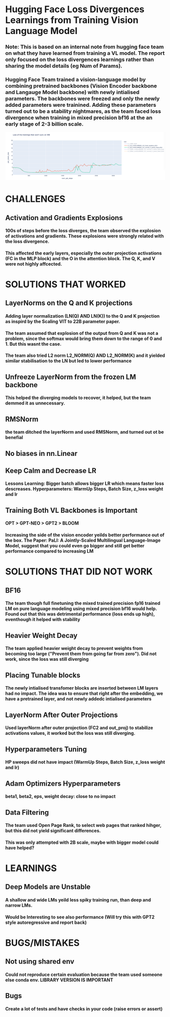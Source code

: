 # Hugging Face Loss Divergences Learnings from Training Vision Language Model

### Note: This is based on an internal note from hugging face team on what they have learned from training a VL model. The report only focused on the loss divergences learnings rather than sharing the model details (eg Num of Params).  

### Hugging Face Team trained a vision-language model by combining pretrained backbones (Vision Encoder backbone and  Langauge Model backbone) with newly intialised parameters. The backbones were freezed and only the newly added parameters were trainined. Adding these parameters turned out to be a stability nightmares, as the team faced loss divergence when training in mixed precision bf16 at the an early stage of 2-3 billion scale. 


![Alt text](../assets/hugging_face_loss_divergence.png)

# CHALLENGES

## Activation and Gradients Explosions 
#### 100s of steps before the loss diverges, the team observed the explosion of activations and gradients. These explosions were strongly related with the loss divergence. 
#### This affected the early layers, especially the outer projection activations (FC in the MLP block) and the O in the attention block. The Q, K, and V were not highly affcected. 

# SOLUTIONS THAT WORKED 

## LayerNorms on the Q and K projections
#### Adding layer normalization (LN(Q) AND LN(K)) to the Q and K projection as inspird by the Scaling VIT to 22B parameter paper. 
#### The team assumed that explosion of the output from Q and K was not a problem, since the softmax would bring them down to the range of 0 and 1. But this wasnt the case.
#### The team also tried L2 norm L2_NORM(Q) AND L2_NORM(K) and it yielded similar stabilisation to the LN but led to lower performance

## Unfreeze LayerNorm from the frozen LM backbone 
#### This helped the diverging models to recover, it helped, but the team demmed it as unnecessary. 

## RMSNorm
#### the team ditched the layerNorm and used RMSNorm, and turned out ot be benefial

## No biases in nn.Linear

## Keep Calm and Decrease LR
#### Lessons Learning: Bigger batch allows bigger LR which means faster loss descreases. Hyperparameters: WarmUp Steps, Batch Size, z_loss weight and lr

## Training Both VL Backbones is Important
#### OPT > GPT-NEO > GPT2 > BLOOM
#### Increasing the side of the vision encoder yeilds better performance out of the box. The Paper: PaLI: A Jointly-Scaled Multilingual Language-Image Model, suggest that you could even go bigger and still get better performance compared to increasing LM


# SOLUTIONS THAT DID NOT WORK

## BF16
#### The team though full finetuning the mixed trained precision fp16 trained LM on pure language modeling using mixed precision bf16 would help. Found out that this was detrimental performance (loss ends up high), eventhough it helped with stability

## Heavier Weight Decay
#### The team applied heavier weight decay to prevent weights from becoming too large ("Prevent them from going far from zero"). Did not work, since the loss was still diverging

## Placing Tunable blocks
#### The newly intialised transfomer blocks are inserted between LM layers had no impact. The idea was to ensure that right after the embedding, we have a pretrained layer, and not newly addedc intialised parameters 

## LayerNorm After Outer Projections
#### Used layerNorm after outer projection (FC2 and out_proj) to stabilize activations values, it worked but the loss was still diverging.

## Hyperparameters Tuning
#### HP sweeps did not have impact (WarmUp Steps, Batch Size, z_loss weight and lr)

## Adam Optimizers Hyperparameters
#### beta1, beta2, eps, weight decay: close to no impact 

## Data Filtering
#### The team used Open Page Rank, to select web pages that ranked hihger, but this did not yield significant differences. 
#### This was only attempted with 2B scale, maybe with bigger model could have helped?


# LEARNINGS

## Deep Models are Unstable
#### A shallow and wide LMs yeild less spiky training run, than deep and narrow  LMs. 
#### Would be Interesting to see also performance (Will try this with GPT2 style autoregressive and report back)


# BUGS/MISTAKES

## Not using shared env
#### Could not reproduce certain evaluation because the team used someone else conda env. LIBRARY VERSION IS IMPORTANT 

## Bugs
#### Create a lot of tests and have checks in your code (raise errors or assert)







